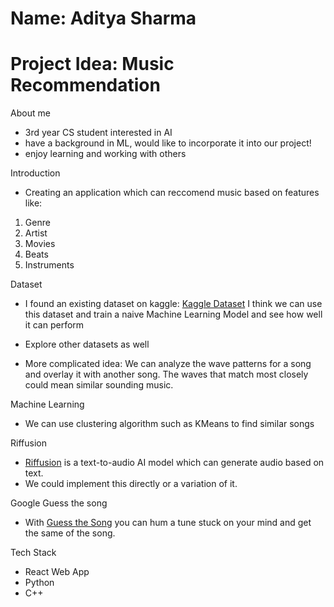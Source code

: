 # Name: Aditya Sharma
# Project Idea: Music Recommendation

About me 
* 3rd year CS student interested in AI
* have a background in ML, would like to incorporate it into our project!
* enjoy learning and working with others

Introduction
* Creating an application which can reccomend music based on features like:
1. Genre 
2. Artist 
3. Movies 
4. Beats
5. Instruments

Dataset
* I found an existing dataset on kaggle:
[Kaggle Dataset](https://www.kaggle.com/code/vatsalmavani/music-recommendation-system-using-spotify-dataset)
I think we can use this dataset and train a naive Machine Learning Model and see how well it can perform
* Explore other datasets as well

* More complicated idea: We can analyze the wave patterns for a song and overlay it with another song. The waves that match most closely could mean similar sounding music.

Machine Learning
* We can use clustering algorithm such as KMeans to find similar songs

Riffusion
* [Riffusion](https://www.riffusion.com/about) is a text-to-audio AI model which can generate audio based on text.
* We could implement this directly or a variation of it.

Google Guess the song
* With [Guess the Song](https://blog.google/products/search/hum-to-search/) you can hum a tune stuck on your mind and get the same of the song.

Tech Stack
* React Web App 
* Python
* C++

